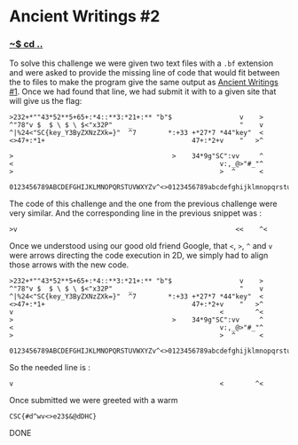 # Ancient Writings #2

### [~$ cd ..](../)

To solve this challenge we were given two text files with a `.bf` extension and were asked to provide the missing line of code that would fit between the to files to make the program give the same output as [Ancient Writings #1](../ancient_writings_1).
Once we had found that line, we had submit it with to a given site that will give us the flag:

```
>232+*""43*52**5+65+:*4::**3:*21+:** "b"$                 v    >
^"78"v $  $ \ $ \ $<"x32P"    _                           "    v
^|%24<"SC{key_Y3ByZXNzZXk=}"  ^7        *:+33 +*27*7 *44"key"  <
<>47+:*1+                                     47+:*2+v    "   >^
```
```
>                                        >    34*9g"SC":vv     ^
<                                                    v:,_@>"#_"^
>                                                    >  ^      <

0123456789ABCDEFGHIJKLMNOPQRSTUVWXYZv^<>0123456789abcdefghijklmnopqrstuvwxyz
```

The code of this challenge and the one from the previous challenge were very similar. And the corresponding line in the previous snippet was :

```
>v                                                       <<    ^<
```

Once we understood using our good old friend Google, that `<`, `>`, `^` and `v` were arrows directing the code execution in 2D, we simply had to align those arrows with the new code.

```
>232+*""43*52**5+65+:*4::**3:*21+:** "b"$                 v    >
^"78"v $  $ \ $ \ $<"x32P"    _                           "    v
^|%24<"SC{key_Y3ByZXNzZXk=}"  ^7        *:+33 +*27*7 *44"key"  <
<>47+:*1+                                     47+:*2+v    "   >^
v                                                    <        ^<
>                                        >    34*9g"SC":vv     ^
<                                                    v:,_@>"#_"^
>                                                    >  ^      <

0123456789ABCDEFGHIJKLMNOPQRSTUVWXYZv^<>0123456789abcdefghijklmnopqrstuvwxyz
```

So the needed line is :

```
v                                                    <        ^<
```

Once submitted we were greeted with a warm
```
CSC{#d^wv<>e23$&@dDHC}
```

DONE
